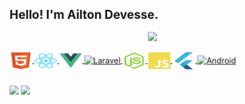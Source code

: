 ## Hello! I'm Ailton Devesse.
<div align="center">
  <a href="https://github.com/AiltonDevesse">
  <img height="180em" src="https://github-readme-stats.vercel.app/api?username=AiltonDevesse&show_icons=true&theme=dark&include_all_commits=true&count_private=true"/>
  <!--img height="160em"src="https://github-readme-stats.vercel.app/api/top-langs/?username=AiltonDevesse&layout=compact&theme=dark"/-->
</div>
<div style="display: inline_block"><br>
  <img align="center" alt="HTML" height="30" width="40" src="https://raw.githubusercontent.com/devicons/devicon/master/icons/html5/html5-original.svg">
  <img align="center" alt="ReactJS" height="30" width="40" src="https://raw.githubusercontent.com/devicons/devicon/master/icons/react/react-original.svg">
  <img align="center" alt="VueJS" height="30" width="40" src="https://raw.githubusercontent.com/devicons/devicon/master/icons/vuejs/vuejs-original.svg">
  <img align="center" alt="Laravel" height="30" width="40" src="https://cdn.jsdelivr.net/gh/devicons/devicon/icons/laravel/laravel-plain.svg">
  <img align="center" alt="NodeJS" height="30" width="40" src="https://raw.githubusercontent.com/devicons/devicon/master/icons/nodejs/nodejs-original.svg">
  <img align="center" alt="Js" height="30" width="40" src="https://raw.githubusercontent.com/devicons/devicon/master/icons/javascript/javascript-plain.svg">
  <img align="center" alt="Flutter" height="30" width="40" src="https://raw.githubusercontent.com/devicons/devicon/master/icons/flutter/flutter-original.svg">
  <img align="center" alt="Android" height="30" width="40" src="https://cdn.jsdelivr.net/gh/devicons/devicon/icons/android/android-original.svg">
  <!--img align="right" alt="pic" height="150" style="border-radius:50px;" src="https://media.discordapp.net/attachments/639956127056134178/890373478988013628/Publicacoes_Instagram_1_1.png?width=676&height=676"-->
</div>
  
  ##
 
<div> 
  <!--a href="https://www.youtube.com/channel/UCArLNN1dfVegC_z0yv4hCpg" target="_blank"><img src="https://img.shields.io/badge/YouTube-FF0000?style=for-the-badge&logo=youtube&logoColor=white" target="_blank"></a-->
  <!--a href="https://instagram.com/itsaxton" target="_blank"><img src="https://img.shields.io/badge/-Instagram-%23E4405F?style=for-the-badge&logo=instagram&logoColor=white" target="_blank"></a-->
 <!--a href="https://discord.gg/Axton#6758" target="_blank"><img src="https://img.shields.io/badge/Discord-7289DA?style=for-the-badge&logo=discord&logoColor=white" target="_blank"></a--> 
  <a href = "mailto:ailtondevesse@gmail.com"><img src="https://img.shields.io/badge/-Gmail-%23333?style=for-the-badge&logo=gmail&logoColor=white" target="_blank"></a>
  <a href="https://www.linkedin.com/in/ailton-devesse-135b99213/" target="_blank"><img src="https://img.shields.io/badge/-LinkedIn-%230077B5?style=for-the-badge&logo=linkedin&logoColor=white" target="_blank"></a> 
 <!--
  ![Snake animation](https://github.com/AiltonDevesse/AiltonDevesse/blob/output/github-contribution-grid-snake.svg)
 -->
</div>
